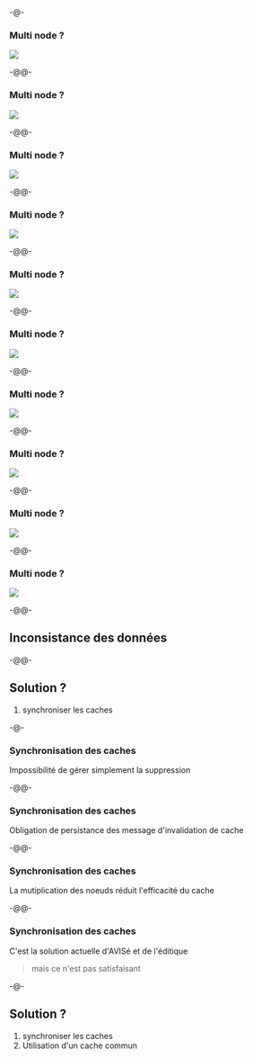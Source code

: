 -@-

### Multi node ?

![](images/multi-node-inmem-01.png)

-@@-

### Multi node ?

![](images/multi-node-inmem-02.png)

-@@-

### Multi node ?

![](images/multi-node-inmem-03.png)

-@@-

### Multi node ?

![](images/multi-node-inmem-04.png)

-@@-

### Multi node ?

![](images/multi-node-inmem-05.png)

-@@-

### Multi node ?

![](images/multi-node-inmem-06.png)

-@@-

### Multi node ?

![](images/multi-node-inmem-07.png)

-@@-

### Multi node ?

![](images/multi-node-inmem-08.png)

-@@-

### Multi node ?

![](images/multi-node-inmem-09.png)

-@@-

### Multi node ?

![](images/multi-node-inmem-10.png)

-@@-

## Inconsistance des données

-@@-

## Solution ?

1. synchroniser les caches

-@- 

### Synchronisation des caches

Impossibilité de gérer simplement la suppression<!-- .element class="fragment" style="color: crimson;" -->

-@@- 

### Synchronisation des caches

Obligation de persistance des message d'invalidation de cache<!-- .element style="color: crimson;" -->

-@@- 

### Synchronisation des caches

La mutiplication des noeuds réduit l'efficacité du cache<!-- .element style="color: crimson;" -->

-@@-

### Synchronisation des caches

C'est la solution actuelle d'AVISé et de l'éditique

> mais ce n'est pas satisfaisant<!-- .element class="fragment" -->

-@-

## Solution ?

1. synchroniser les caches <!-- .element style="text-decoration: line-through;" -->
2. Utilisation d'un cache commun


